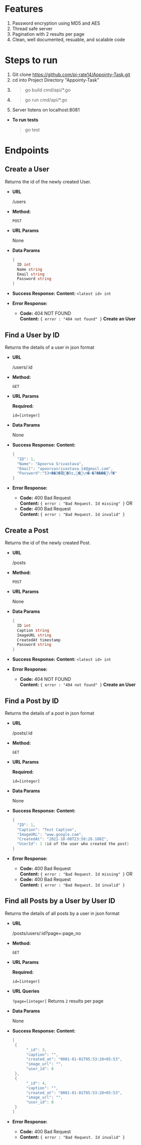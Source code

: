 # Features

1. Password encryption using MD5 and AES
2. Thread safe server
3. Pagination with 2 results per page
4. Clean, well documented, resuable, and scalable code

# Steps to run

1. Git clone https://github.com/pi-rate14/Appointy-Task.git
2. cd into Project Directory "Appointy-Task"
3. > go build cmd/api/\*.go
4. > go run cmd/api/\*.go
5. Server listens on localhost:8081

- **To run tests**
  > go test

# Endpoints

## **Create a User**

Returns the id of the newly created User.

- **URL**

  /users

- **Method:**

  `POST`

- **URL Params**

  None

- **Data Params**
  ```go
  {
  	ID int
  	Name string
  	Email string
  	Password string
  }
  ```
- **Success Response:**
  **Content:** `<latest id> int`

- **Error Response:**

  - **Code:** 404 NOT FOUND <br />
    **Content:** `{ error : "404 not found" }`
    **Create an User**

## **Find a User by ID**

Returns the details of a user in json format

- **URL**

  /users/:id

- **Method:**

  `GET`

- **URL Params**

  **Required:**

  `id=[integer]`

- **Data Params**

  None

- **Success Response:**
  **Content:**
  ```go
  {
    "ID": 1,
  	"Name": "Apoorva Srivastava",
  	"Email": "apoorvasrivastava.14@gmail.com",
  	"Password":"53+��3�蟼�ݎ5,�\n�~�7����޷\f�"
  }
  ```
- **Error Response:**

  - **Code:** 400 Bad Request <br />
    **Content:** `{ error : "Bad Request. Id missing" }`
    OR
  - **Code:** 400 Bad Request <br />
    **Content:** `{ error : "Bad Request. Id invalid" }`

## **Create a Post**

Returns the id of the newly created Post.

- **URL**

  /posts

- **Method:**

  `POST`

- **URL Params**

  None

- **Data Params**
  ```go
  {
  	ID int
  	Caption string
  	ImageURL string
  	CreatedAt timestamp
  	Password string
  }
  ```
- **Success Response:**
  **Content:** `<latest id> int`

- **Error Response:**

  - **Code:** 404 NOT FOUND <br />
    **Content:** `{ error : "404 not found" }`
    **Create an User**

## **Find a Post by ID**

Returns the details of a post in json format

- **URL**

  /posts/:id

- **Method:**

  `GET`

- **URL Params**

  **Required:**

  `id=[integer]`

- **Data Params**

  None

- **Success Response:**
  **Content:**
  ```go
  {
    "ID": 1,
  	"Caption": "Test Caption",
  	"ImageURL": "www.google.com",
  	"CreatedAt": "2021-10-08T23:58:26.188Z",
  	"UserId": 1 (id of the user who created the post)
  }
  ```
- **Error Response:**

  - **Code:** 400 Bad Request <br />
    **Content:** `{ error : "Bad Request. Id missing" }`
    OR
  - **Code:** 400 Bad Request <br />
    **Content:** `{ error : "Bad Request. Id invalid" }`

## **Find all Posts by a User by User ID**

Returns the details of all posts by a user in json format

- **URL**

  /posts/users/:id?page=:page_no

- **Method:**

  `GET`

- **URL Params**

  **Required:**

  `id=[integer]`

- **URL Queries**

  `?page=[integer]` Returns `2` results per page

- **Data Params**

  None

- **Success Response:**
  **Content:**
  ```go
  [
   {
  	    "_id": 3,
  	    "caption": "",
  	    "created_at": "0001-01-01T05:53:28+05:53",
  	    "image_url": "",
  	    "user_id": 8
   },
   {
  	    "_id": 4,
  	    "caption": "",
  	    "created_at": "0001-01-01T05:53:28+05:53",
  	    "image_url": "",
  	    "user_id": 8
   }
  ]
  ```
- **Error Response:**

  - **Code:** 400 Bad Request
  - **Content:** `{ error : "Bad Request. Id invalid" }`
